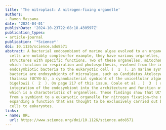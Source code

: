 ```yaml
---
title: 'The nitroplast: A nitrogen-fixing organelle'
authors:
- Ramon Massana
date: '2024-04-01'
publishDate: '2024-10-23T22:08:18.430597Z'
publication_types:
- article-journal
publication: '*Science*'
doi: 10.1126/science.ado8571
abstract: A bacterial endosymbiont of marine algae evolved to an organelle ,   Eukaryotic
  cells are notably complex—for example, they have various organelles, which are membrane-bound
  structures with specific functions. Two of these organelles, mitochondria and chloroplasts,
  which function in respiration and photosynthesis, evolved from the integration of
  endosymbiotic bacteria to the eukaryotic cell (  1  ). In marine systems, some nitrogen-fixing
  bacteria are endosymbionts of microalgae, such as Candidatus Atelocyanobacterium
  thalassa (UCYN-A), a cyanobacterial symbiont of the unicellular algae Braarudosphaera
  bigelowii (  2  ). On page 217 of this issue, Coale et al . (  3  ) report a close
  integration of the endosymbiont into the architecture and function of the host cell,
  which is a characteristic of organelles. These findings show that UCYN-A has evolved
  from a symbiont to a eukaryotic organelle for nitrogen fixation—the nitroplast—thereby
  expanding a function that was thought to be exclusively carried out by prokaryotic
  cells to eukaryotes.
links:
- name: URL
  url: https://www.science.org/doi/10.1126/science.ado8571
---
```

